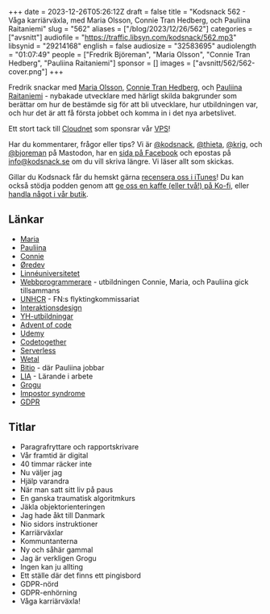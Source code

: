 +++
date = 2023-12-26T05:26:12Z
draft = false
title = "Kodsnack 562 - Våga karriärväxla, med Maria Olsson, Connie Tran Hedberg, och Pauliina Raitaniemi"
slug = "562"
aliases = ["/blog/2023/12/26/562"]
categories = ["avsnitt"]
audiofile = "https://traffic.libsyn.com/kodsnack/562.mp3"
libsynid = "29214168"
english = false
audiosize = "32583695"
audiolength = "01:07:49"
people = ["Fredrik Björeman", "Maria Olsson", "Connie Tran Hedberg", "Pauliina Raitaniemi"]
sponsor = []
images = ["avsnitt/562/562-cover.png"]
+++

Fredrik snackar med [Maria Olsson](https://www.linkedin.com/in/maria-olsson-98345920a/), [Connie Tran Hedberg](https://www.linkedin.com/in/connietran83/), och [Pauliina Raitaniemi](https://www.linkedin.com/in/pauliina-raitaniemi/) - nybakade utvecklare med härligt skilda bakgrunder som berättar om hur de bestämde sig för att bli utvecklare, hur utbildningen var, och hur det är att få första jobbet och komma in i det nya arbetslivet.

Ett stort tack till [Cloudnet](https://www.cloudnet.se) som sponsrar vår [VPS](https://en.wikipedia.org/wiki/Virtual_private_server)!

Har du kommentarer, frågor eller tips? Vi är [@kodsnack](https://social.podsnack.se/@kodsnack), [@thieta](https://6510.nu/@thieta), [@krig](https://6510.nu/@krig), och [@bjoreman](https://toot.cafe/@bjoreman) på Mastodon, har en [sida på Facebook](https://www.facebook.com/) och epostas på [info@kodsnack.se](mailto:info@kodsnack.se) om du vill skriva längre. Vi läser allt som skickas.

Gillar du Kodsnack får du hemskt gärna [recensera oss i iTunes](https://itunes.apple.com/se/podcast/kodsnack/id561631498?l=en)! Du kan också stödja podden genom att <a href="https://ko-fi.com/kodsnack" rel="payment">ge oss en kaffe (eller två!) på Ko-fi</a>, eller [handla något i vår butik](https://shop.spreadshirt.se/kodsnack/).

## Länkar ##
* [Maria](https://www.linkedin.com/in/maria-olsson-98345920a/)
* [Pauliina](https://www.linkedin.com/in/pauliina-raitaniemi/)
* [Connie](https://www.linkedin.com/in/connietran83/)
* [Øredev](https://oredev.org/)
* [Linnéuniversitetet](https://lnu.se/)
* [Webbprogrammerare](https://lnu.se/program/webbprogrammerare/distans-ht/) - utbildningen Connie, Maria, och Pauliina gick tillsammans
* [UNHCR](https://en.wikipedia.org/wiki/United_Nations_High_Commissioner_for_Refugees) - FN:s flyktingkommissariat
* [Interaktionsdesign](https://sv.wikipedia.org/wiki/Interaktionsdesign)
* [YH-utbildningar](https://sv.wikipedia.org/wiki/Yrkesh%C3%B6gskola_i_Sverige)
* [Advent of code](https://adventofcode.com/)
* [Udemy](https://www.udemy.com/)
* [Codetogether](https://www.codetogether.com/)
* [Serverless](https://en.wikipedia.org/wiki/Serverless_computing)
* [Wetal](https://wetal.com/sv)
* [Bitio](https://www.bitio.se/) - där Pauliina jobbar
* [LIA](https://www.myh.se/yrkeshogskolan/for-utbildningsanordare/larande-i-arbete-lia) - Lärande i arbete
* [Grogu](https://en.wikipedia.org/wiki/Grogu)
* [Impostor syndrome](https://en.wikipedia.org/wiki/Impostor_syndrome)
* [GDPR](https://en.wikipedia.org/wiki/General_Data_Protection_Regulation)

## Titlar ##
* Paragrafryttare och rapportskrivare
* Vår framtid är digital
* 40 timmar räcker inte
* Nu väljer jag
* Hjälp varandra
* När man satt sitt liv på paus
* En ganska traumatisk algoritmkurs
* Jäkla objektorienteringen
* Jag hade åkt till Danmark
* Nio sidors instruktioner
* Karriärväxlar
* Kommuntanterna
* Ny och såhär gammal
* Jag är verkligen Grogu
* Ingen kan ju allting
* Ett ställe där det finns ett pingisbord
* GDPR-nörd
* GDPR-enhörning
* Våga karriärväxla!